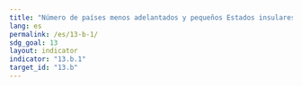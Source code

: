 ```yaml
---
title: "Número de países menos adelantados y pequeños Estados insulares en desarrollo que están recibiendo apoyo especializado, y cantidad de apoyo, en particular financiero, tecnológico y de creación de capacidad, para los mecanismos encaminados a aumentar la capacidad de planificación y gestión eficaces en relación con el cambio climático, incluidos los centrados en las mujeres, los jóvenes y las comunidades locales y marginadas"
lang: es
permalink: /es/13-b-1/
sdg_goal: 13
layout: indicator
indicator: "13.b.1"
target_id: "13.b"
---
```


